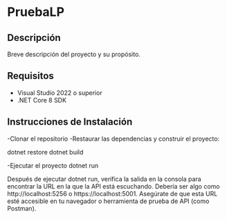 # PruebaLP

## Descripción
Breve descripción del proyecto y su propósito.

## Requisitos
- Visual Studio 2022 o superior
- .NET Core 8 SDK 

## Instrucciones de Instalación

-Clonar el repositorio
-Restaurar las dependencias y construir el proyecto:

dotnet restore
dotnet build

-Ejecutar el proyecto
dotnet run

Después de ejecutar dotnet run, verifica la salida en la consola para encontrar la URL en la que la API está escuchando. Debería ser algo como http://localhost:5256 o https://localhost:5001.
Asegúrate de que esta URL esté accesible en tu navegador o herramienta de prueba de API (como Postman).

